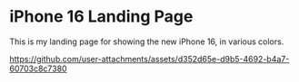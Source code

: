 # iPhone 16 Landing Page
This is my landing page for showing the new iPhone 16, in various colors.

https://github.com/user-attachments/assets/d352d65e-d9b5-4692-b4a7-60703c8c7380
